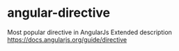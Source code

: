 # angular-directive

Most popular directive in AngularJs
Extended description https://docs.angularjs.org/guide/directive
